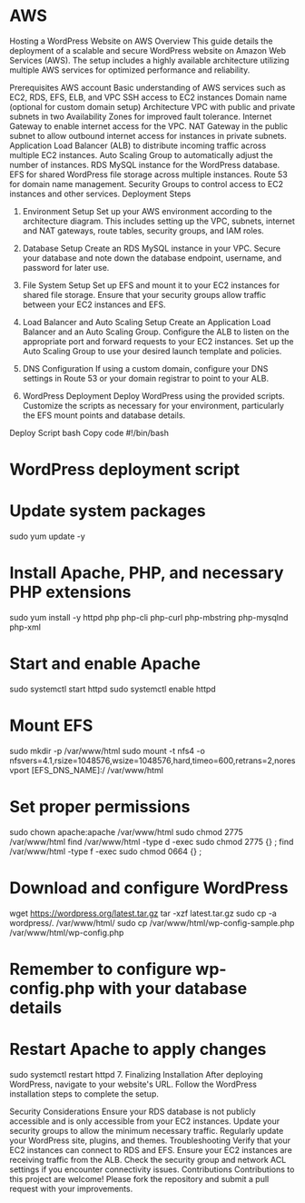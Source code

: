 # AWS
Hosting a WordPress Website on AWS
Overview
This guide details the deployment of a scalable and secure WordPress website on Amazon Web Services (AWS). The setup includes a highly available architecture utilizing multiple AWS services for optimized performance and reliability.

Prerequisites
AWS account
Basic understanding of AWS services such as EC2, RDS, EFS, ELB, and VPC
SSH access to EC2 instances
Domain name (optional for custom domain setup)
Architecture
VPC with public and private subnets in two Availability Zones for improved fault tolerance.
Internet Gateway to enable internet access for the VPC.
NAT Gateway in the public subnet to allow outbound internet access for instances in private subnets.
Application Load Balancer (ALB) to distribute incoming traffic across multiple EC2 instances.
Auto Scaling Group to automatically adjust the number of instances.
RDS MySQL instance for the WordPress database.
EFS for shared WordPress file storage across multiple instances.
Route 53 for domain name management.
Security Groups to control access to EC2 instances and other services.
Deployment Steps
1. Environment Setup
Set up your AWS environment according to the architecture diagram. This includes setting up the VPC, subnets, internet and NAT gateways, route tables, security groups, and IAM roles.

2. Database Setup
Create an RDS MySQL instance in your VPC. Secure your database and note down the database endpoint, username, and password for later use.

3. File System Setup
Set up EFS and mount it to your EC2 instances for shared file storage. Ensure that your security groups allow traffic between your EC2 instances and EFS.

4. Load Balancer and Auto Scaling Setup
Create an Application Load Balancer and an Auto Scaling Group. Configure the ALB to listen on the appropriate port and forward requests to your EC2 instances. Set up the Auto Scaling Group to use your desired launch template and policies.

5. DNS Configuration
If using a custom domain, configure your DNS settings in Route 53 or your domain registrar to point to your ALB.

6. WordPress Deployment
Deploy WordPress using the provided scripts. Customize the scripts as necessary for your environment, particularly the EFS mount points and database details.

Deploy Script
bash
Copy code
#!/bin/bash
# WordPress deployment script

# Update system packages
sudo yum update -y

# Install Apache, PHP, and necessary PHP extensions
sudo yum install -y httpd php php-cli php-curl php-mbstring php-mysqlnd php-xml

# Start and enable Apache
sudo systemctl start httpd
sudo systemctl enable httpd

# Mount EFS
sudo mkdir -p /var/www/html
sudo mount -t nfs4 -o nfsvers=4.1,rsize=1048576,wsize=1048576,hard,timeo=600,retrans=2,noresvport [EFS_DNS_NAME]:/ /var/www/html

# Set proper permissions
sudo chown apache:apache /var/www/html
sudo chmod 2775 /var/www/html
find /var/www/html -type d -exec sudo chmod 2775 {} \;
find /var/www/html -type f -exec sudo chmod 0664 {} \;

# Download and configure WordPress
wget https://wordpress.org/latest.tar.gz
tar -xzf latest.tar.gz
sudo cp -a wordpress/. /var/www/html/
sudo cp /var/www/html/wp-config-sample.php /var/www/html/wp-config.php
# Remember to configure wp-config.php with your database details

# Restart Apache to apply changes
sudo systemctl restart httpd
7. Finalizing Installation
After deploying WordPress, navigate to your website's URL. Follow the WordPress installation steps to complete the setup.

Security Considerations
Ensure your RDS database is not publicly accessible and is only accessible from your EC2 instances.
Update your security groups to allow the minimum necessary traffic.
Regularly update your WordPress site, plugins, and themes.
Troubleshooting
Verify that your EC2 instances can connect to RDS and EFS.
Ensure your EC2 instances are receiving traffic from the ALB.
Check the security group and network ACL settings if you encounter connectivity issues.
Contributions
Contributions to this project are welcome! Please fork the repository and submit a pull request with your improvements.
